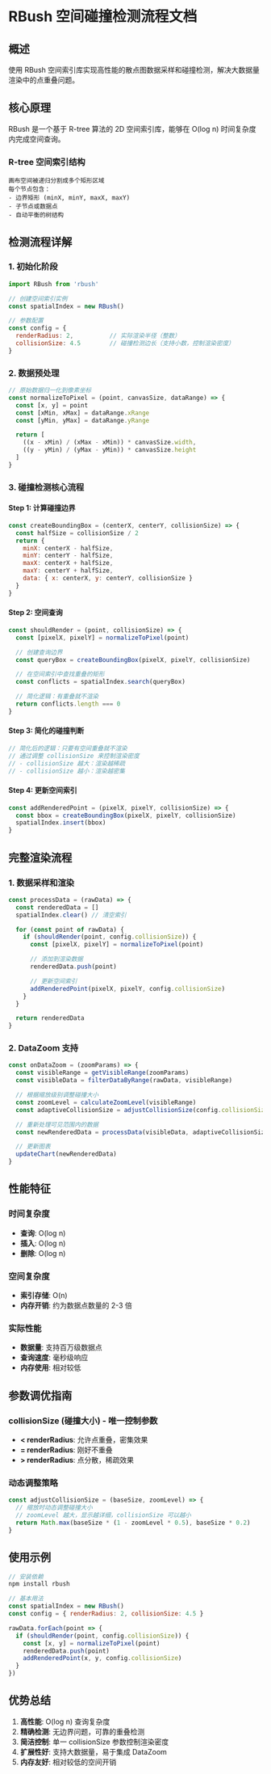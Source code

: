 # RBush 空间碰撞检测流程文档

## 概述

使用 RBush 空间索引库实现高性能的散点图数据采样和碰撞检测，解决大数据量渲染中的点重叠问题。

## 核心原理

RBush 是一个基于 R-tree 算法的 2D 空间索引库，能够在 O(log n) 时间复杂度内完成空间查询。

### R-tree 空间索引结构
```
画布空间被递归分割成多个矩形区域
每个节点包含：
- 边界矩形 (minX, minY, maxX, maxY)
- 子节点或数据点
- 自动平衡的树结构
```

## 检测流程详解

### 1. 初始化阶段
```javascript
import RBush from 'rbush'

// 创建空间索引实例
const spatialIndex = new RBush()

// 参数配置
const config = {
  renderRadius: 2,          // 实际渲染半径（整数）
  collisionSize: 4.5        // 碰撞检测边长（支持小数，控制渲染密度）
}
```

### 2. 数据预处理
```javascript
// 原始数据归一化到像素坐标
const normalizeToPixel = (point, canvasSize, dataRange) => {
  const [x, y] = point
  const [xMin, xMax] = dataRange.xRange
  const [yMin, yMax] = dataRange.yRange

  return [
    ((x - xMin) / (xMax - xMin)) * canvasSize.width,
    ((y - yMin) / (yMax - yMin)) * canvasSize.height
  ]
}
```

### 3. 碰撞检测核心流程

#### Step 1: 计算碰撞边界
```javascript
const createBoundingBox = (centerX, centerY, collisionSize) => {
  const halfSize = collisionSize / 2
  return {
    minX: centerX - halfSize,
    minY: centerY - halfSize,
    maxX: centerX + halfSize,
    maxY: centerY + halfSize,
    data: { x: centerX, y: centerY, collisionSize }
  }
}
```

#### Step 2: 空间查询
```javascript
const shouldRender = (point, collisionSize) => {
  const [pixelX, pixelY] = normalizeToPixel(point)

  // 创建查询边界
  const queryBox = createBoundingBox(pixelX, pixelY, collisionSize)

  // 在空间索引中查找重叠的矩形
  const conflicts = spatialIndex.search(queryBox)

  // 简化逻辑：有重叠就不渲染
  return conflicts.length === 0
}
```

#### Step 3: 简化的碰撞判断
```javascript
// 简化后的逻辑：只要有空间重叠就不渲染
// 通过调整 collisionSize 来控制渲染密度
// - collisionSize 越大：渲染越稀疏
// - collisionSize 越小：渲染越密集
```

#### Step 4: 更新空间索引
```javascript
const addRenderedPoint = (pixelX, pixelY, collisionSize) => {
  const bbox = createBoundingBox(pixelX, pixelY, collisionSize)
  spatialIndex.insert(bbox)
}
```

## 完整渲染流程

### 1. 数据采样和渲染
```javascript
const processData = (rawData) => {
  const renderedData = []
  spatialIndex.clear() // 清空索引

  for (const point of rawData) {
    if (shouldRender(point, config.collisionSize)) {
      const [pixelX, pixelY] = normalizeToPixel(point)

      // 添加到渲染数据
      renderedData.push(point)

      // 更新空间索引
      addRenderedPoint(pixelX, pixelY, config.collisionSize)
    }
  }

  return renderedData
}
```

### 2. DataZoom 支持
```javascript
const onDataZoom = (zoomParams) => {
  const visibleRange = getVisibleRange(zoomParams)
  const visibleData = filterDataByRange(rawData, visibleRange)

  // 根据缩放级别调整碰撞大小
  const zoomLevel = calculateZoomLevel(visibleRange)
  const adaptiveCollisionSize = adjustCollisionSize(config.collisionSize, zoomLevel)

  // 重新处理可见范围内的数据
  const newRenderedData = processData(visibleData, adaptiveCollisionSize)

  // 更新图表
  updateChart(newRenderedData)
}
```

## 性能特征

### 时间复杂度
- **查询**: O(log n)
- **插入**: O(log n)
- **删除**: O(log n)

### 空间复杂度
- **索引存储**: O(n)
- **内存开销**: 约为数据点数量的 2-3 倍

### 实际性能
- **数据量**: 支持百万级数据点
- **查询速度**: 毫秒级响应
- **内存使用**: 相对较低

## 参数调优指南

### collisionSize (碰撞大小) - 唯一控制参数
- **< renderRadius**: 允许点重叠，密集效果
- **= renderRadius**: 刚好不重叠
- **> renderRadius**: 点分散，稀疏效果

### 动态调整策略
```javascript
const adjustCollisionSize = (baseSize, zoomLevel) => {
  // 缩放时动态调整碰撞大小
  // zoomLevel 越大，显示越详细，collisionSize 可以越小
  return Math.max(baseSize * (1 - zoomLevel * 0.5), baseSize * 0.2)
}
```

## 使用示例

```javascript
// 安装依赖
npm install rbush

// 基本用法
const spatialIndex = new RBush()
const config = { renderRadius: 2, collisionSize: 4.5 }

rawData.forEach(point => {
  if (shouldRender(point, config.collisionSize)) {
    const [x, y] = normalizeToPixel(point)
    renderedData.push(point)
    addRenderedPoint(x, y, config.collisionSize)
  }
})
```

## 优势总结

1. **高性能**: O(log n) 查询复杂度
2. **精确检测**: 无边界问题，可靠的重叠检测
3. **简洁控制**: 单一 collisionSize 参数控制渲染密度
4. **扩展性好**: 支持大数据量，易于集成 DataZoom
5. **内存友好**: 相对较低的空间开销
